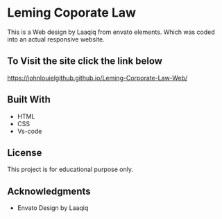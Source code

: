 # Leming Coporate Law

This is a Web design by Laaqiq from envato elements. Which was coded into an actual responsive website.

## To Visit the site click the link below

https://johnlouielgithub.github.io/Leming-Corporate-Law-Web/

## Built With

- HTML
- CSS
- Vs-code

## License

This project is for educational purpose only.

## Acknowledgments

- Envato Design by Laaqiq
